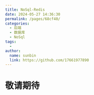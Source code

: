 ```yaml
---
title: NoSql-Redis
date: 2024-05-27 14:36:30
permalink: /pages/68cf40/
categories:
  - 后端
  - 数据库
  - NoSql
tags:
  - 
author: 
  name: sunbin
  link: https://github.com/17661977890
---
```

# 敬请期待